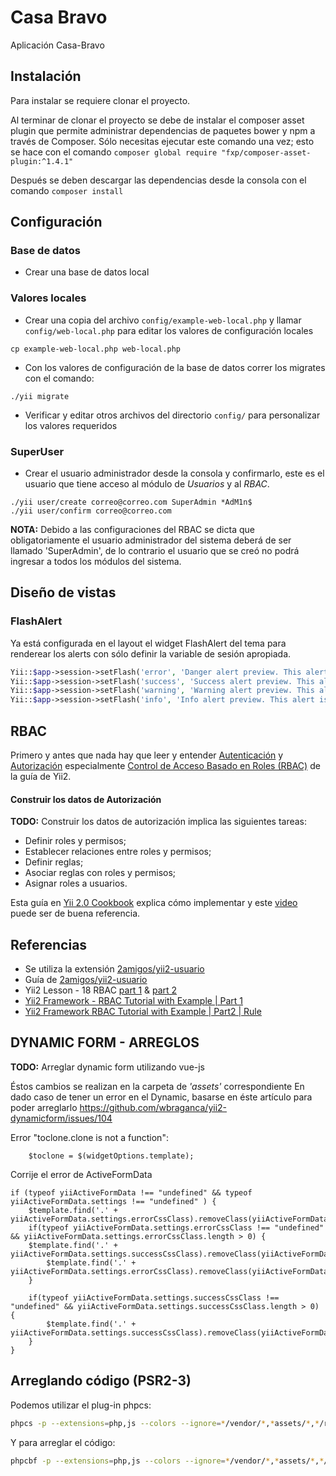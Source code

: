 # Casa Bravo
Aplicación Casa-Bravo

Instalación
-----------

Para instalar se requiere clonar el proyecto.

Al terminar de clonar el proyecto se debe de instalar el composer asset plugin que permite administrar dependencias de paquetes bower y npm a través de Composer. Sólo necesitas ejecutar este comando una vez; esto se hace con el comando `composer global require "fxp/composer-asset-plugin:^1.4.1"`

Después se deben descargar las dependencias desde la consola con el comando `composer install`

Configuración
-------------

### Base de datos

- Crear una base de datos local

### Valores locales

- Crear una copia del archivo `config/example-web-local.php` y llamar `config/web-local.php` para editar los valores de configuración locales
```
cp example-web-local.php web-local.php
```
- Con los valores de configuración de la base de datos correr los migrates con el comando:
```
./yii migrate
```
- Verificar y editar otros archivos del directorio `config/` para personalizar los valores requeridos

### SuperUser

- Crear el usuario administrador desde la consola y confirmarlo, este es el usuario que tiene acceso al módulo de *Usuarios* y al *RBAC*.
```
./yii user/create correo@correo.com SuperAdmin *AdM1n$
./yii user/confirm correo@correo.com
```

**NOTA:** Debido a las configuraciones del RBAC se dicta que obligatoriamente el usuario administrador del sistema deberá de ser llamado 'SuperAdmin', de lo contrario el usuario que se creó no podrá ingresar a todos los módulos del sistema.

Diseño de vistas
----------------

### FlashAlert

Ya está configurada en el layout el widget FlashAlert del tema para renderear los alerts con sólo definir la variable de sesión apropiada.

```php
Yii::$app->session->setFlash('error', 'Danger alert preview. This alert is dismissable. A wonderful serenity has taken possession of my entire soul, like these sweet mornings of spring which I enjoy with my whole heart.');
Yii::$app->session->setFlash('success', 'Success alert preview. This alert is dismissable.');
Yii::$app->session->setFlash('warning', 'Warning alert preview. This alert is dismissable.');
Yii::$app->session->setFlash('info', 'Info alert preview. This alert is dismissable.');
```

RBAC
----
Primero y antes que nada hay que leer y entender [Autenticación](https://www.yiiframework.com/doc/guide/2.0/es/security-authentication) y [Autorización](https://www.yiiframework.com/doc/guide/2.0/es/security-authorization) especialmente [Control de Acceso Basado en Roles (RBAC)](https://www.yiiframework.com/doc/guide/2.0/es/security-authorization#rbac) de la guía de Yii2.

#### Construir los datos de Autorización
**TODO:** 
Construir los datos de autorización implica las siguientes tareas:

- Definir roles y permisos;
- Establecer relaciones entre roles y permisos;
- Definir reglas;
- Asociar reglas con roles y permisos;
- Asignar roles a usuarios.

Esta guía en [Yii 2.0 Cookbook](https://yii2-cookbook.readthedocs.io/security-rbac/) explica cómo implementar y este [video](https://www.youtube.com/watch?v=vLb8YATO-HU) puede ser de buena referencia.

Referencias
-----------

- Se utiliza la extensión [2amigos/yii2-usuario](https://github.com/2amigos/yii2-usuario)
- Guía de [2amigos/yii2-usuario](http://yii2-usuario.readthedocs.io/en/latest/)
- Yii2 Lesson - 18 RBAC [part 1](https://www.youtube.com/watch?v=eFOIUeU-Y74) & [part 2](https://www.youtube.com/watch?v=G9-tBshv3Uo)
- [Yii2 Framework - RBAC Tutorial with Example | Part 1](https://www.youtube.com/watch?v=7-jo8LKCnUk)
- [Yii2 Framework RBAC Tutorial with Example | Part2 | Rule](https://www.youtube.com/watch?v=rzoQoB9N3v8)


## DYNAMIC FORM - ARREGLOS

**TODO:** Arreglar dynamic form utilizando vue-js

Éstos cambios se realizan en la carpeta de _'assets'_ correspondiente
En dado caso de tener un error en el Dynamic, basarse en éste artículo para poder arreglarlo
https://github.com/wbraganca/yii2-dynamicform/issues/104

Error "toclone.clone is not a function":

```
    $toclone = $(widgetOptions.template);
```

Corrije el error de ActiveFormData
```JS
if (typeof yiiActiveFormData !== "undefined" && typeof yiiActiveFormData.settings !== "undefined" ) {
    $template.find('.' + yiiActiveFormData.settings.errorCssClass).removeClass(yiiActiveFormData.settings.errorCssClass);
    if(typeof yiiActiveFormData.settings.errorCssClass !== "undefined" && yiiActiveFormData.settings.errorCssClass.length > 0) {
    $template.find('.' + yiiActiveFormData.settings.successCssClass).removeClass(yiiActiveFormData.settings.successCssClass);
        $template.find('.' + yiiActiveFormData.settings.errorCssClass).removeClass(yiiActiveFormData.settings.errorCssClass);
    }

    if(typeof yiiActiveFormData.settings.successCssClass !== "undefined" && yiiActiveFormData.settings.successCssClass.length > 0) {
        $template.find('.' + yiiActiveFormData.settings.successCssClass).removeClass(yiiActiveFormData.settings.successCssClass);
    }
}
```

## Arreglando código (PSR2-3)

Podemos utilizar el plug-in phpcs:

```bash
phpcs -p --extensions=php,js --colors --ignore=*/vendor/*,*assets/*,*/runtime/*,*/tests/* ./
```

Y para arreglar el código:
```bash
phpcbf -p --extensions=php,js --colors --ignore=*/vendor/*,*assets/*,*/runtime/*,*/tests/* ./
```